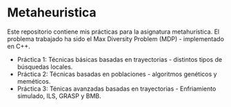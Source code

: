 # Metaheuristica
Este repositorio contiene mis prácticas para la asignatura metahurística. El problema trabajado ha sido el Max Diversity Problem (MDP) - implementado en C++.

- Práctica 1: Técnicas básicas basadas en trayectorias - distintos tipos de búsquedas locales.
- Práctica 2: Técnicas basadas en poblaciones - algoritmos genéticos y meméticos.
- Práctica 3: Ténicas avanzadas basadas en trayectorias - Enfriamiento simulado, ILS, GRASP y BMB.
